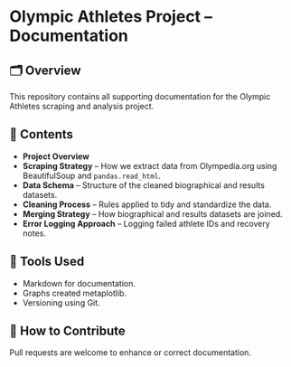 # Olympic Athletes Project – Documentation

## 🗂️ Overview

This repository contains all supporting documentation for the Olympic Athletes scraping and analysis project.

## 📄 Contents

- **Project Overview**
- **Scraping Strategy** – How we extract data from Olympedia.org using BeautifulSoup and `pandas.read_html`.
- **Data Schema** – Structure of the cleaned biographical and results datasets.
- **Cleaning Process** – Rules applied to tidy and standardize the data.
- **Merging Strategy** – How biographical and results datasets are joined.
- **Error Logging Approach** – Logging failed athlete IDs and recovery notes.

## 📐 Tools Used

- Markdown for documentation.
- Graphs created metaplotlib.
- Versioning using Git.

## 📘 How to Contribute

Pull requests are welcome to enhance or correct documentation.
